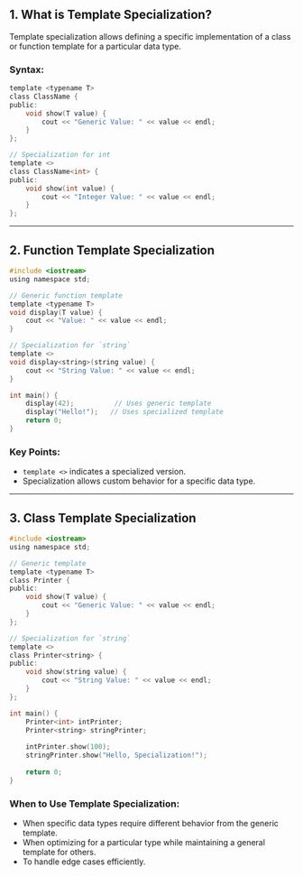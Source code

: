 ## 1. What is Template Specialization?
Template specialization allows defining a specific implementation of a class or function template for a particular data type.

### Syntax:
```c
template <typename T>
class ClassName {
public:
    void show(T value) {
        cout << "Generic Value: " << value << endl;
    }
};

// Specialization for int
template <>
class ClassName<int> {
public:
    void show(int value) {
        cout << "Integer Value: " << value << endl;
    }
};
```

---

## 2. Function Template Specialization
```c
#include <iostream>
using namespace std;

// Generic function template
template <typename T>
void display(T value) {
    cout << "Value: " << value << endl;
}

// Specialization for `string`
template <>
void display<string>(string value) {
    cout << "String Value: " << value << endl;
}

int main() {
    display(42);          // Uses generic template
    display("Hello!");   // Uses specialized template
    return 0;
}
```

### Key Points:
- `template <>` indicates a specialized version.
- Specialization allows custom behavior for a specific data type.

---

## 3. Class Template Specialization
```c
#include <iostream>
using namespace std;

// Generic template
template <typename T>
class Printer {
public:
    void show(T value) {
        cout << "Generic Value: " << value << endl;
    }
};

// Specialization for `string`
template <>
class Printer<string> {
public:
    void show(string value) {
        cout << "String Value: " << value << endl;
    }
};

int main() {
    Printer<int> intPrinter;
    Printer<string> stringPrinter;
    
    intPrinter.show(100);
    stringPrinter.show("Hello, Specialization!");
    
    return 0;
}
```

### When to Use Template Specialization:
- When specific data types require different behavior from the generic template.
- When optimizing for a particular type while maintaining a general template for others.
- To handle edge cases efficiently.

